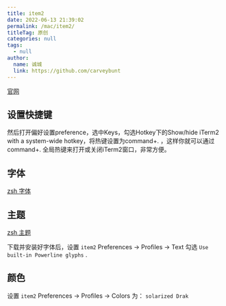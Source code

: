 ```yaml
---
title: item2
date: 2022-06-13 21:39:02
permalink: /mac/item2/
titleTag: 原创
categories: null
tags: 
  - null
author: 
  name: 诚城
  link: https://github.com/carveybunt
---
```


[官网](https://iterm2.com/)

## 设置快捷键
然后打开偏好设置preference，选中Keys，勾选Hotkey下的Show/hide iTerm2 with a system-wide hotkey，将热键设置为command+. ，这样你就可以通过command+. 全局热键来打开或关闭iTerm2窗口，非常方便。

## 字体
[zsh 字体](./03.zsh.md#字体)

## 主题

[zsh 主题](./03.zsh.md#主题)

下载并安装好字体后，设置 `item2` Preferences -> Profiles -> Text
勾选 `Use built-in Powerline glyphs` .

## 颜色
设置 `item2` Preferences -> Profiles -> Colors 为： `solarized Drak`